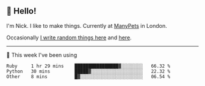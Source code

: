 ## 👋 Hello! 

I'm Nick. I like to make things. Currently at [ManyPets](https://manypets.com) in London.

Occasionally [I write random things here](https://nicksnell.com) and [here](https://twitter.com/nicksnell).

-------

🚀 This week I've been using

<!--START_SECTION:waka-->

```text
Ruby     1 hr 29 mins    ████████████████▓░░░░░░░░   66.32 %
Python   30 mins         █████▓░░░░░░░░░░░░░░░░░░░   22.32 %
Other    8 mins          █▓░░░░░░░░░░░░░░░░░░░░░░░   06.54 %
```

<!--END_SECTION:waka-->
